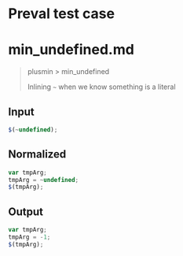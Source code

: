 # Preval test case

# min_undefined.md

> plusmin > min_undefined
>
> Inlining `~` when we know something is a literal

## Input

`````js filename=intro
$(~undefined);
`````

## Normalized

`````js filename=intro
var tmpArg;
tmpArg = ~undefined;
$(tmpArg);
`````

## Output

`````js filename=intro
var tmpArg;
tmpArg = -1;
$(tmpArg);
`````
